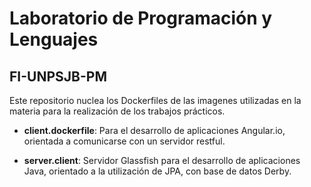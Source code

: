 # Laboratorio de Programación y Lenguajes
## FI-UNPSJB-PM

Este repositorio nuclea los Dockerfiles de las imagenes utilizadas en la materia para la realización de los trabajos prácticos.

* **client.dockerfile**: Para el desarrollo de aplicaciones Angular.io, orientada a comunicarse con un servidor restful.

* **server.client**: Servidor Glassfish para el desarrollo de aplicaciones Java, orientado a la utilización de JPA, con base de datos Derby.
